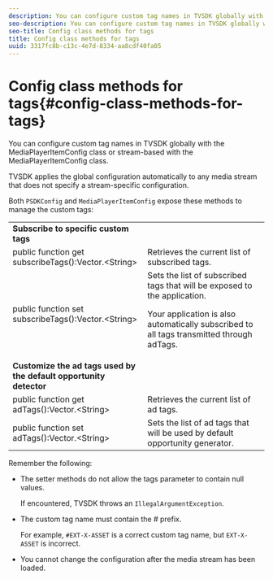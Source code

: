 ```yaml
---
description: You can configure custom tag names in TVSDK globally with the MediaPlayerItemConfig class or stream-based with the MediaPlayerItemConfig class.
seo-description: You can configure custom tag names in TVSDK globally with the MediaPlayerItemConfig class or stream-based with the MediaPlayerItemConfig class.
seo-title: Config class methods for tags
title: Config class methods for tags
uuid: 3317fc8b-c13c-4e7d-8334-aa8cdf40fa05
---
```


# Config class methods for tags{#config-class-methods-for-tags}

You can configure custom tag names in TVSDK globally with the MediaPlayerItemConfig class or stream-based with the MediaPlayerItemConfig class.

TVSDK applies the global configuration automatically to any media stream that does not specify a stream-specific configuration.

Both `PSDKConfig` and `MediaPlayerItemConfig` expose these methods to manage the custom tags:  

<table id="table_B37A6C75270D47BC99258F2884AD6905"> 
 <tbody> 
  <tr> 
   <td colname="1"><b>Subscribe to specific custom tags</b> </td> 
   <td colname="3"> </td>
  </tr> 
  <tr> 
   <td colname="col1"><span class="codeph"> public function get subscribeTags():Vector.&lt;String&gt;</span> </td> 
   <td colname="col2"> Retrieves the current list of subscribed tags. </td> 
  </tr> 
  <tr> 
   <td colname="col1"><span class="codeph"> public function set subscribeTags():Vector.&lt;String&gt;</span> </td> 
   <td colname="col2">Sets the list of subscribed tags that will be exposed to the application. <p>Your application is also automatically subscribed to all tags transmitted through <span class="codeph"> adTags</span>. </p> </td> 
  </tr> 
  <tr> 
   <td colname="1"><b>Customize the ad tags used by the default opportunity detector </b> </td> 
   <td colname="3"> </td>
  </tr> 
  <tr> 
   <td colname="col1"><span class="codeph"> public function get adTags():Vector.&lt;String&gt;</span> </td> 
   <td colname="col2"> Retrieves the current list of ad tags. </td> 
  </tr> 
  <tr> 
   <td colname="col1"><span class="codeph"> public function set adTags():Vector.&lt;String&gt;</span> </td> 
   <td colname="col2"> Sets the list of ad tags that will be used by default opportunity generator. </td> 
  </tr> 
 </tbody> 
</table>

Remember the following:

* The setter methods do not allow the tags parameter to contain null values.

  If encountered, TVSDK throws an `IllegalArgumentException`. 
* The custom tag name must contain the # prefix.

  For example, `#EXT-X-ASSET` is a correct custom tag name, but `EXT-X-ASSET` is incorrect. 
* You cannot change the configuration after the media stream has been loaded.

